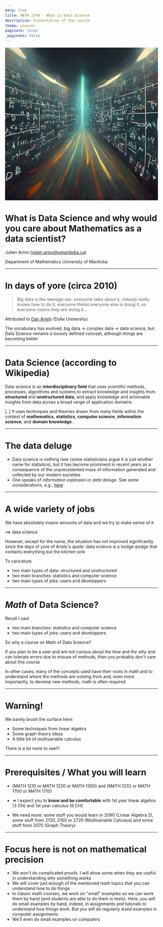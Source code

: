 ```yaml
---
marp: true
title: MATH 2740 - What is Data Science 
description: Presentation of the course
theme: uncover
paginate: false
_paginate: false
---
```


<!-- theme: default -->
<!-- auto-scaling: true -->

![bg opacity:0.1](FIGS_slides/Gemini_Generated_Image_39kvla39kvla39kv.jpeg)

# What is Data Science and why would you care about Mathematics as a data scientist?
Julien Arino ([julien.arino@umanitoba.ca](mailto:julien.arino@umanitoba.ca))

Department of Mathematics
University of Manitoba


---

# In days of yore (circa 2010)

> Big data is like teenage sex: everyone talks about it, nobody really knows how to do it, everyone thinks everyone else is doing it, so everyone claims they are doing it...

Attributed to [Dan Ariely](https://twitter.com/danariely/status/287952257926971392?lang=en) (Duke University)

The vocabulary has evolved, big data $\to$ complex data $\to$ data science, but Data Science remains a loosely defined concept, although things are becoming better

---

# Data Science (according to Wikipedia)

Data science is an **interdisciplinary field** that uses scientific methods, processes, algorithms and systems to extract knowledge and insights from **structured** and **unstructured data**, and apply knowledge and actionable insights from data across a broad range of application domains.

[..] It uses techniques and theories drawn from many fields within the context of **mathematics**, **statistics**, **computer science**, **information science**, and **domain knowledge**.

---

# The data deluge

- Data science is nothing new (some statisticians argue it is just another name for statistics), but it has become prominent in recent years as a consequence of the unprecedented mass of information generated and collected by our modern societies
- One speaks of *information explosion* or *data deluge*. See some considerations, e.g., [here](https://bernardmarr.com/how-much-data-is-there-in-the-world/)

---

# A wide variety of jobs

We have absolutely insane amounts of data and we try to make sense of it

$\implies$ data science

However, except for the name, the situation has not improved significantly since the days of yore of Ariely's quote: data science is a hodge-podge that contains everything but the kitchen sink

To caricature
- two main types of data: structured and unstructured
- two main branches: statistics and computer science
- two main types of jobs: users and developpers 

---

# *Math* of Data Science?

Recall I said
- two main branches: statistics and computer science
- two main types of jobs: users and developpers 

So why a course on Math of Data Science?

If you plan to be a user and are not curious about *the how* and *the why* and can tolerate errors due to misuse of methods, then you probably don't care about this course

In other cases, many of the concepts used have their roots in math and to understand where the methods are coming from and, even more importantly, to develop new methods, math is often required

---

# Warning!

We barely brush the surface here:

- Some techniques from linear algebra
- Some graph theory ideas
- A little bit of multivariable calculus


There is a lot more to see!!!

---

# Prerequisites / What you will learn

- (MATH 1210 or MATH 1220 or MATH 1300) and (MATH 1232 or MATH 1700 or MATH 1710)

- $\Rightarrow$ I expect you to **know and be comfortable** with 1st year linear algebra (3 CH) and 1st year calculus (6 CH)

- We need more: some stuff you would learn in 2090 (Linear Algebra 2), some stuff from 2130, 2150 or 2720 (Multivariable Calculus) and some stuff from 2070 (Graph Theory)

---

# Focus here is not on mathematical precision

- We won't do complicated proofs. I will show some when they are useful in understanding *why* something works
- We will cover just enough of the mentioned math topics that you can understand *how* to do things
- In classic math courses, we work on "small" examples so we can work them by hand (and students are able to do them in tests). Here, you will do small examples by hand, indeed, in assignments and tutorials to understand how things work. But you will do regularly sized examples in computer assignments
- We'll even do small examples on computers